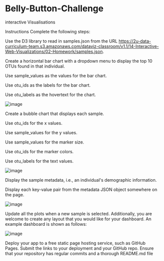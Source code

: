 # Belly-Button-Challenge
interactive Visualisations

Instructions
Complete the following steps:

Use the D3 library to read in samples.json from the URL https://2u-data-curriculum-team.s3.amazonaws.com/dataviz-classroom/v1.1/14-Interactive-Web-Visualizations/02-Homework/samples.json.

Create a horizontal bar chart with a dropdown menu to display the top 10 OTUs found in that individual.

Use sample_values as the values for the bar chart.

Use otu_ids as the labels for the bar chart.

Use otu_labels as the hovertext for the chart.

![image](https://github.com/BellaBeautiful4092023/Belly-Button-Challenge/assets/147251051/b8af1347-672d-4277-b2f5-5d5af93a0e76)

Create a bubble chart that displays each sample.

Use otu_ids for the x values.

Use sample_values for the y values.

Use sample_values for the marker size.

Use otu_ids for the marker colors.

Use otu_labels for the text values.

![image](https://github.com/BellaBeautiful4092023/Belly-Button-Challenge/assets/147251051/bd473dc7-e41f-487c-ae51-542c265c5bb4)

Display the sample metadata, i.e., an individual's demographic information.

Display each key-value pair from the metadata JSON object somewhere on the page.

![image](https://github.com/BellaBeautiful4092023/Belly-Button-Challenge/assets/147251051/6f9e81ab-7f51-4794-a7c6-91a60f4003e4)

Update all the plots when a new sample is selected. Additionally, you are welcome to create any layout that you would like for your dashboard. 
An example dashboard is shown as follows:

![image](https://github.com/BellaBeautiful4092023/Belly-Button-Challenge/assets/147251051/03350098-2f5a-4ce4-b85b-d5f7431547c9)

Deploy your app to a free static page hosting service, such as GitHub Pages. 
Submit the links to your deployment and your GitHub repo. 
Ensure that your repository has regular commits and a thorough README.md file



